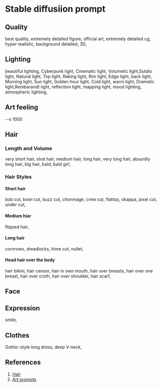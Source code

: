 # Stable diffusiion prompt
## Quality
best quality, extremely detailed figure, official art, extremely detailed cg, hyper realistic, background detailed, 3D,

## Lighting
beautiful lighting, Cyberpunk light, Cinematic light, Volumetic light,Sutdio light, Natural light, Top light, Raking light, Rim light, Edge light, back light, Morning light, Sun light, Golden hour light, 
Cold light, warm light, Dramatic light,Rembarandt light, reflection light, mapping light, mood lighting, atmospheric lighting,

## Art feeling
--s 1000

## Hair
### Length and Volume
very short hair, shot hair, medium hair, long hair, very long hair, absurdly long hair, big hair, bald, bald girl,

### Hair Styles
#### Short hair
bob cut, bowl cut, buzz cut, chonmage, crew cut, flattop, okappa, pixel cut, under cut,

#### Medium hiar
flipped hair,

#### Long hair
cornrows, dreadlocks, hime cut, nullet,

#### Head hair over the body
hair bikini, hair censor, hair in own mouth, hair over breasts, hair over one breast, hair over croth, hair over shoulder, hair scarf,

## Face

## Expression
smile,

## Clothes
Gothic-style long dress, deep V-neck,

## References
1. [Hair](https://danbooru.donmai.us/wiki_pages/tag_group%3Ahair_styles)
2. [Art prompts](https://artprompts.org/)

